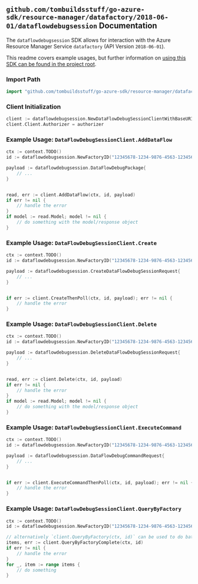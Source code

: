 
## `github.com/tombuildsstuff/go-azure-sdk/resource-manager/datafactory/2018-06-01/dataflowdebugsession` Documentation

The `dataflowdebugsession` SDK allows for interaction with the Azure Resource Manager Service `datafactory` (API Version `2018-06-01`).

This readme covers example usages, but further information on [using this SDK can be found in the project root](https://github.com/tombuildsstuff/go-azure-sdk/tree/main/docs).

### Import Path

```go
import "github.com/tombuildsstuff/go-azure-sdk/resource-manager/datafactory/2018-06-01/dataflowdebugsession"
```


### Client Initialization

```go
client := dataflowdebugsession.NewDataFlowDebugSessionClientWithBaseURI("https://management.azure.com")
client.Client.Authorizer = authorizer
```


### Example Usage: `DataFlowDebugSessionClient.AddDataFlow`

```go
ctx := context.TODO()
id := dataflowdebugsession.NewFactoryID("12345678-1234-9876-4563-123456789012", "example-resource-group", "factoryValue")

payload := dataflowdebugsession.DataFlowDebugPackage{
	// ...
}


read, err := client.AddDataFlow(ctx, id, payload)
if err != nil {
	// handle the error
}
if model := read.Model; model != nil {
	// do something with the model/response object
}
```


### Example Usage: `DataFlowDebugSessionClient.Create`

```go
ctx := context.TODO()
id := dataflowdebugsession.NewFactoryID("12345678-1234-9876-4563-123456789012", "example-resource-group", "factoryValue")

payload := dataflowdebugsession.CreateDataFlowDebugSessionRequest{
	// ...
}


if err := client.CreateThenPoll(ctx, id, payload); err != nil {
	// handle the error
}
```


### Example Usage: `DataFlowDebugSessionClient.Delete`

```go
ctx := context.TODO()
id := dataflowdebugsession.NewFactoryID("12345678-1234-9876-4563-123456789012", "example-resource-group", "factoryValue")

payload := dataflowdebugsession.DeleteDataFlowDebugSessionRequest{
	// ...
}


read, err := client.Delete(ctx, id, payload)
if err != nil {
	// handle the error
}
if model := read.Model; model != nil {
	// do something with the model/response object
}
```


### Example Usage: `DataFlowDebugSessionClient.ExecuteCommand`

```go
ctx := context.TODO()
id := dataflowdebugsession.NewFactoryID("12345678-1234-9876-4563-123456789012", "example-resource-group", "factoryValue")

payload := dataflowdebugsession.DataFlowDebugCommandRequest{
	// ...
}


if err := client.ExecuteCommandThenPoll(ctx, id, payload); err != nil {
	// handle the error
}
```


### Example Usage: `DataFlowDebugSessionClient.QueryByFactory`

```go
ctx := context.TODO()
id := dataflowdebugsession.NewFactoryID("12345678-1234-9876-4563-123456789012", "example-resource-group", "factoryValue")

// alternatively `client.QueryByFactory(ctx, id)` can be used to do batched pagination
items, err := client.QueryByFactoryComplete(ctx, id)
if err != nil {
	// handle the error
}
for _, item := range items {
	// do something
}
```
